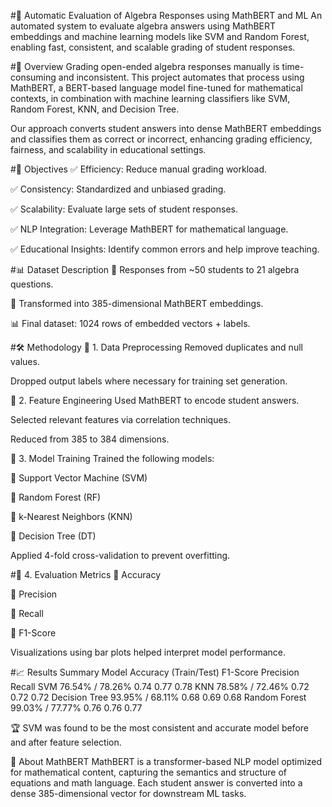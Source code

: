 #📘 Automatic Evaluation of Algebra Responses using MathBERT and ML
An automated system to evaluate algebra answers using MathBERT embeddings and machine learning models like SVM and Random Forest, enabling fast, consistent, and scalable grading of student responses.

#🧠 Overview
Grading open-ended algebra responses manually is time-consuming and inconsistent. This project automates that process using MathBERT, a BERT-based language model fine-tuned for mathematical contexts, in combination with machine learning classifiers like SVM, Random Forest, KNN, and Decision Tree.

Our approach converts student answers into dense MathBERT embeddings and classifies them as correct or incorrect, enhancing grading efficiency, fairness, and scalability in educational settings.

#🎯 Objectives
✅ Efficiency: Reduce manual grading workload.

✅ Consistency: Standardized and unbiased grading.

✅ Scalability: Evaluate large sets of student responses.

✅ NLP Integration: Leverage MathBERT for mathematical language.

✅ Educational Insights: Identify common errors and help improve teaching.

#📊 Dataset Description
📄 Responses from ~50 students to 21 algebra questions.

📐 Transformed into 385-dimensional MathBERT embeddings.

📊 Final dataset: 1024 rows of embedded vectors + labels.

#🛠️ Methodology
🔹 1. Data Preprocessing
Removed duplicates and null values.

Dropped output labels where necessary for training set generation.

🔹 2. Feature Engineering
Used MathBERT to encode student answers.

Selected relevant features via correlation techniques.

Reduced from 385 to 384 dimensions.

🔹 3. Model Training
Trained the following models:

🔸 Support Vector Machine (SVM)

🔸 Random Forest (RF)

🔸 k-Nearest Neighbors (KNN)

🔸 Decision Tree (DT)

Applied 4-fold cross-validation to prevent overfitting.

#🔹 4. Evaluation Metrics
📌 Accuracy

📌 Precision

📌 Recall

📌 F1-Score

Visualizations using bar plots helped interpret model performance.

#📈 Results Summary
Model	Accuracy (Train/Test)	F1-Score	Precision	Recall
SVM	76.54% / 78.26%	0.74	0.77	0.78
KNN	78.58% / 72.46%	0.72	0.72	0.72
Decision Tree	93.95% / 68.11%	0.68	0.69	0.68
Random Forest	99.03% / 77.77%	0.76	0.76	0.77

🏆 SVM was found to be the most consistent and accurate model before and after feature selection.

🧠 About MathBERT
MathBERT is a transformer-based NLP model optimized for mathematical content, capturing the semantics and structure of equations and math language. Each student answer is converted into a dense 385-dimensional vector for downstream ML tasks.
